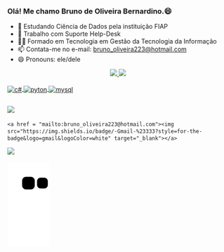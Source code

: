 ### Olá! Me chamo Bruno de Oliveira Bernardino.😄

- 🌱 Estudando Ciência de Dados pela instituição FIAP
- 🔭 Trabalho com Suporte Help-Desk
- 👨‍🎓 Formado em Tecnologia em Gestão da Tecnologia da Informação
- 📫 Contata-me no e-mail: bruno_oliveira223@hotmail.com
- 😄 Pronouns: ele/dele

<div align="center">
  <a href="https://github.com/bernardino537">
  <img height="170em" src="https://github-readme-stats.vercel.app/api?username=bernardino537&show_icons=true&theme=dark&include_all_commits=true&count_private=true"/>
  <img height="140em" src="https://github-readme-stats.vercel.app/api/top-langs/?username=bernardino537&layout=compact&langs_count=7&theme=dark"/>
</div>

  <div style="display: inline_block"><br>
  <img align="center" alt="c#" height="40" width="50" src="https://cdn.jsdelivr.net/gh/devicons/devicon/icons/csharp/csharp-original.svg" />
  <img align="center" alt="pyton" height="40" width="50" src="https://cdn.jsdelivr.net/gh/devicons/devicon/icons/python/python-original.svg" />
  <img align="center" alt="mysql" height="40" width="50" src="https://cdn.jsdelivr.net/gh/devicons/devicon/icons/mysql/mysql-original.svg" />         
</div>
  
  ##          
  
</div> 
  <a href="https://instagram.com/bernardino537" target="_blank"><img src="https://img.shields.io/badge/-Instagram-%23E4405F?style=for-the-badge&logo=instagram&logoColor=white" target="_blank"></a>
  
 	<a href = "mailto:bruno_oliveira223@hotmail.com"><img src="https://img.shields.io/badge/-Gmail-%23333?style=for-the-badge&logo=gmail&logoColor=white" target="_blank"></a>
</div>   
  <a href="[https://www.linkedin.com/in/bernardino537-45875016a](https://www.linkedin.com/in/bruno-de-oliveira-7b1a33b2/)" target="_blank"><img src="https://img.shields.io/badge/-LinkedIn-%230077B5?style=for-the-badge&logo=linkedin&logoColor=white" target="_blank"></a> 
 
![Snake animation](https://github.com/bernardino537/bernardino537/blob/output/github-contribution-grid-snake.svg)
 
</div>

